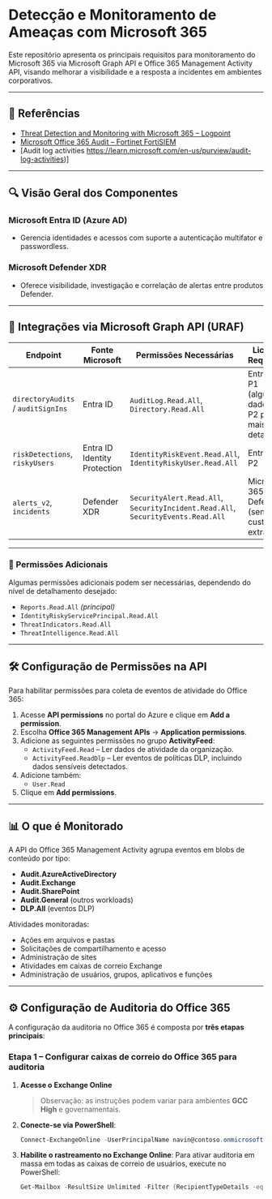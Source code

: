 # Detecção e Monitoramento de Ameaças com Microsoft 365

Este repositório apresenta os principais requisitos para monitoramento do Microsoft 365 via Microsoft Graph API e Office 365 Management Activity API, visando melhorar a visibilidade e a resposta a incidentes em ambientes corporativos.

---

## 📌 Referências
- [Threat Detection and Monitoring with Microsoft 365 – Logpoint](https://www.logpoint.com/en/blog/threat-detection-and-monitoring-with-microsoft-365/)
- [Microsoft Office 365 Audit – Fortinet FortiSIEM](https://docs.fortinet.com/document/fortisiem/7.4.0/external-systems-configuration-guide/514932/microsoft-office365-audit)
- [Audit log activities https://learn.microsoft.com/en-us/purview/audit-log-activities)]

---

## 🔍 Visão Geral dos Componentes

### **Microsoft Entra ID** (Azure AD)
- Gerencia identidades e acessos com suporte a autenticação multifator e passwordless.

### **Microsoft Defender XDR**
- Oferece visibilidade, investigação e correlação de alertas entre produtos Defender.

---

## 🔗 Integrações via Microsoft Graph API (URAF)

| Endpoint                           | Fonte Microsoft                | Permissões Necessárias                                                                 | Licença Requerida                                    |
|------------------------------------|---------------------------------|----------------------------------------------------------------------------------------|------------------------------------------------------|
| `directoryAudits` / `auditSignIns` | Entra ID                        | `AuditLog.Read.All`, `Directory.Read.All`                                              | Entra ID P1 (alguns dados); P2 para mais detalhes    |
| `riskDetections`, `riskyUsers`     | Entra ID Identity Protection    | `IdentityRiskEvent.Read.All`, `IdentityRiskyUser.Read.All`                             | Entra ID P2                                          |
| `alerts_v2`, `incidents`           | Defender XDR                    | `SecurityAlert.Read.All`, `SecurityIncident.Read.All`, `SecurityEvents.Read.All`       | Microsoft 365 Defender (sem custo extra)            |

---

### 🔑 Permissões Adicionais
Algumas permissões adicionais podem ser necessárias, dependendo do nível de detalhamento desejado:
- `Reports.Read.All` *(principal)*
- `IdentityRiskyServicePrincipal.Read.All`
- `ThreatIndicators.Read.All`
- `ThreatIntelligence.Read.All`

---

## 🛠️ Configuração de Permissões na API

Para habilitar permissões para coleta de eventos de atividade do Office 365:

1. Acesse **API permissions** no portal do Azure e clique em **Add a permission**.
2. Escolha **Office 365 Management APIs** → **Application permissions**.
3. Adicione as seguintes permissões no grupo **ActivityFeed**:
   - `ActivityFeed.Read` – Ler dados de atividade da organização.
   - `ActivityFeed.ReadDlp` – Ler eventos de políticas DLP, incluindo dados sensíveis detectados.
4. Adicione também:
   - `User.Read`
5. Clique em **Add permissions**.

---

## 📊 O que é Monitorado

A API do Office 365 Management Activity agrupa eventos em blobs de conteúdo por tipo:

- **Audit.AzureActiveDirectory**
- **Audit.Exchange**
- **Audit.SharePoint**
- **Audit.General** (outros workloads)
- **DLP.All** (eventos DLP)

Atividades monitoradas:
- Ações em arquivos e pastas
- Solicitações de compartilhamento e acesso
- Administração de sites
- Atividades em caixas de correio Exchange
- Administração de usuários, grupos, aplicativos e funções

---

## ⚙️ Configuração de Auditoria do Office 365

A configuração da auditoria no Office 365 é composta por **três etapas principais**:

### **Etapa 1 – Configurar caixas de correio do Office 365 para auditoria**
1. **Acesse o Exchange Online**
   > Observação: as instruções podem variar para ambientes **GCC High** e governamentais.
   
2. **Conecte-se via PowerShell**:
   ```powershell
   Connect-ExchangeOnline -UserPrincipalName navin@contoso.onmicrosoft.com
2. **Habilite o rastreamento no Exchange Online**:
Para ativar auditoria em massa em todas as caixas de correio de usuários, execute no PowerShell:  
   ```powershell
   Get-Mailbox -ResultSize Unlimited -Filter {RecipientTypeDetails -eq "UserMailbox"} | Set-Mailbox -AuditEnabled $true
